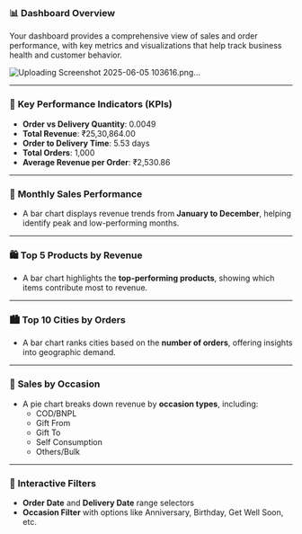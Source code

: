 ### 📊 **Dashboard Overview**
Your dashboard provides a comprehensive view of sales and order performance, with key metrics and visualizations that help track business health and customer behavior.

![Uploading Screenshot 2025-06-05 103616.png…]()

---

### 🔑 **Key Performance Indicators (KPIs)**
- **Order vs Delivery Quantity**: 0.0049
- **Total Revenue**: ₹25,30,864.00
- **Order to Delivery Time**: 5.53 days
- **Total Orders**: 1,000
- **Average Revenue per Order**: ₹2,530.86

---

### 📅 **Monthly Sales Performance**
- A bar chart displays revenue trends from **January to December**, helping identify peak and low-performing months.

---

### 🛍️ **Top 5 Products by Revenue**
- A bar chart highlights the **top-performing products**, showing which items contribute most to revenue.

---

### 🏙️ **Top 10 Cities by Orders**
- A bar chart ranks cities based on the **number of orders**, offering insights into geographic demand.

---

### 🎉 **Sales by Occasion**
- A pie chart breaks down revenue by **occasion types**, including:
  - COD/BNPL
  - Gift From
  - Gift To
  - Self Consumption
  - Others/Bulk

---

### 🧰 **Interactive Filters**
- **Order Date** and **Delivery Date** range selectors
- **Occasion Filter** with options like Anniversary, Birthday, Get Well Soon, etc.

